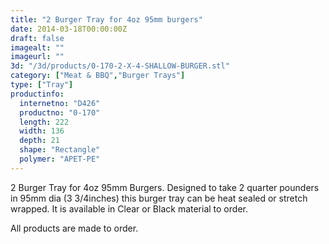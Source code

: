 ```yaml
---
title: "2 Burger Tray for 4oz 95mm burgers"
date: 2014-03-18T00:00:00Z
draft: false
imagealt: ""
imageurl: ""
3d: "/3d/products/0-170-2-X-4-SHALLOW-BURGER.stl"
category: ["Meat & BBQ","Burger Trays"]
type: ["Tray"]
productinfo:
  internetno: "D426"
  productno: "0-170"
  length: 222
  width: 136
  depth: 21
  shape: "Rectangle"
  polymer: "APET-PE"
---
```

2 Burger Tray for 4oz 95mm Burgers. Designed to take 2 quarter pounders in 95mm dia (3 3/4inches) this burger tray can be heat sealed or stretch wrapped. It is available in Clear or Black material to order.

All products are made to order.